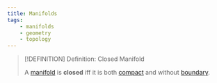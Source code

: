 ```yaml
---
title: Manifolds
tags:
    - manifolds
    - geometry
    - topology
---
```


>[!DEFINITION] Definition: Closed Manifold
>
>A [manifold](Manifolds.md) is **closed** iff it is both [compact](../../Topology/Compactness/index.md) and without [boundary](../../Topology/Interior,%20Boundary,%20Exterior/Boundary.md).
>